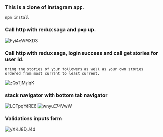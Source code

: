 ### This is a clone of instagram app.

```
npm install
```

### Call http with redux saga and pop up.
![Fyi4eWMXD3](https://user-images.githubusercontent.com/42869719/95360730-2c8b8f80-08a2-11eb-99c3-a96afb88a494.gif)


### Call http with redux saga, login success and call get stories for user id.
```
bring the stories of your followers as well as your own stories ordered from most current to least current.
```
![zQsTjMylqK](https://user-images.githubusercontent.com/42869719/95360842-5c3a9780-08a2-11eb-898d-d7705633ea2d.gif)
 

### stack navigator with bottom tab navigator
![LCTpqYdRE6](https://user-images.githubusercontent.com/42869719/95361894-b12add80-08a3-11eb-8afb-8ee4192cb953.gif)
![wnyuE74VwW](https://user-images.githubusercontent.com/42869719/95362077-f18a5b80-08a3-11eb-9b9f-7a32af3493d9.gif)


### Validations inputs form
![yXKJ8DjJ4d](https://user-images.githubusercontent.com/42869719/95362402-69f11c80-08a4-11eb-9afa-dfc0ee995e4c.gif)
